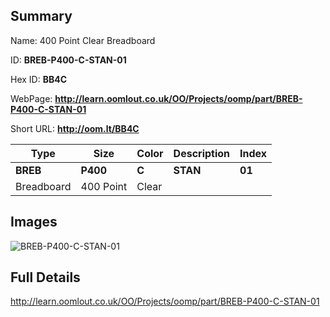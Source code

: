 

## Summary
 
Name: 400 Point Clear Breadboard

ID: __BREB-P400-C-STAN-01__

Hex ID: __BB4C__

WebPage: __http://learn.oomlout.co.uk/OO/Projects/oomp/part/BREB-P400-C-STAN-01__

Short URL: __http://oom.lt/BB4C__


| Type   | Size   | Color   | Description   | Index   |    
| ----- | ------   | ------   | -----   | ----   |    
| __BREB__   					| __P400__   					| __C__    						| __STAN__    					| __01__ |    
| Breadboard		| 400 Point	| Clear		| 	| 	|

## Images
![BREB-P400-C-STAN-01](http://oomlout.com/oomp-gen/parts/BREB-P400-C-STAN-01/BREB-P400-C-STAN-01_420.jpg)

## Full Details

 http://learn.oomlout.co.uk/OO/Projects/oomp/part/BREB-P400-C-STAN-01

